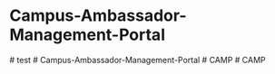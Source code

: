 # Campus-Ambassador-Management-Portal
#   t e s t  
 #   C a m p u s - A m b a s s a d o r - M a n a g e m e n t - P o r t a l  
 #   C A M P  
 #   C A M P  
 